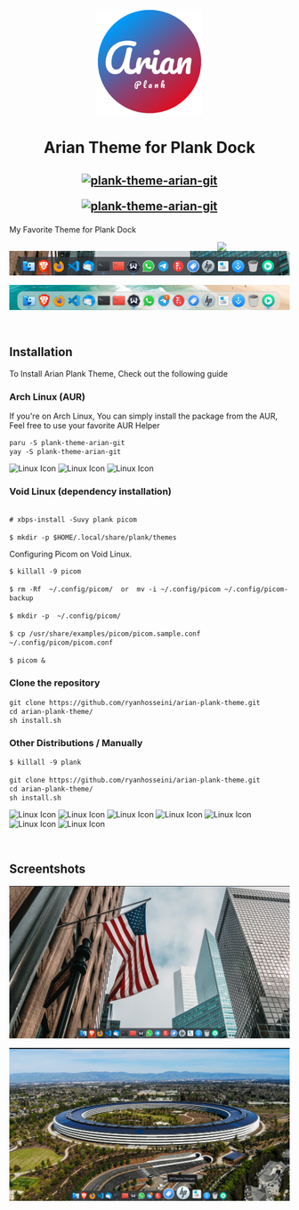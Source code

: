 <p align="center">
<a href="https://www.pling.com/p/1911700/" target="_blank"><img src="icon.png" width="190px"></a>

<p>
  <h1 align="center"> Arian Theme for Plank Dock </h1> 
  <h2 align="center">
  
  [![plank-theme-arian-git](https://img.shields.io/aur/version/plank-theme-arian-git?color=1793d1&label=plank-theme-arian-git&logo=arch-linux&style=for-the-badge)](https://aur.archlinux.org/packages/plank-theme-arian-git/)
  
  [![plank-theme-arian-git](https://img.shields.io/aur/maintainer/plank-theme-arian-git?color=1793d1&label=plank-theme-arian-git&logo=arch-linux&style=for-the-badge)](https://aur.archlinux.org/packages/plank-theme-arian-git/)
  
  </h2>



My Favorite Theme for Plank Dock 


<a href="https://www.pling.com/p/1911700/"><img align="right"
    src="https://www.pling.com/stores/media/store_pling/pling-logo.png"
    width='130"' /></a>
    

<a style="display: block" href="https://www.pling.com/p/1911700/"><img
    src="screenshots/screenshot-1.png"
    width='650"' /></a>
    
    
<a style="display: block" href="https://www.pling.com/p/1911700/"><img
    src="screenshots/screenshot-2.png"
    width='650"' /></a>

<br>


## Installation
To Install Arian Plank Theme, Check out the following guide

### Arch Linux (AUR)
If you're on Arch Linux, You can simply install the package from the AUR, Feel free to use your favorite AUR Helper
```Shell
paru -S plank-theme-arian-git
yay -S plank-theme-arian-git
```

![Linux Icon](https://img.shields.io/badge/Arch_Linux-1793D1?style=for-the-badge&logo=arch-linux&logoColor=white)
![Linux Icon](https://img.shields.io/badge/manjaro-35BF5C?style=for-the-badge&logo=manjaro&logoColor=white) 
![Linux Icon](https://img.shields.io/badge/Artix_Linux-10A0CC?style=for-the-badge&logo=artix-linux&logoColor=white) 

### Void Linux (dependency installation)

```Shell

# xbps-install -Suvy plank picom

$ mkdir -p $HOME/.local/share/plank/themes

```

Configuring Picom on Void Linux.

```Shell
$ killall -9 picom

$ rm -Rf  ~/.config/picom/  or  mv -i ~/.config/picom ~/.config/picom-backup

$ mkdir -p  ~/.config/picom/

$ cp /usr/share/examples/picom/picom.sample.conf ~/.config/picom/picom.conf

$ picom &
```
### Clone the repository

```Shell
git clone https://github.com/ryanhosseini/arian-plank-theme.git
cd arian-plank-theme/
sh install.sh 
```

### Other Distributions / Manually
```Shell
$ killall -9 plank

git clone https://github.com/ryanhosseini/arian-plank-theme.git
cd arian-plank-theme/
sh install.sh

```

![Linux Icon](https://img.shields.io/badge/Linux-FCC624?style=for-the-badge&logo=linux&logoColor=black) 
![Linux Icon](https://img.shields.io/badge/Debian-A81D33?style=for-the-badge&logo=debian&logoColor=white) 
![Linux Icon](https://img.shields.io/badge/Fedora-294172?style=for-the-badge&logo=fedora&logoColor=white) 
![Linux Icon](https://img.shields.io/badge/Linux_Mint-87CF3E?style=for-the-badge&logo=linux-mint&logoColor=white)
![Linux Icon](https://img.shields.io/badge/Ubuntu-E95420?style=for-the-badge&logo=ubuntu&logoColor=white)
![Linux Icon](https://img.shields.io/badge/Cent%20OS-262577?style=for-the-badge&logo=CentOS&logoColor=white)
![ Linux Icon](https://avatars.githubusercontent.com/u/37247796?s=80&v=4)

<br>


## Screentshots


![screenshot 3](https://github.com/ryanhosseini/arian-plank-theme/blob/main/screenshots/screenshot-3.png)

![screenshot 4](https://github.com/ryanhosseini/arian-plank-theme/blob/main/screenshots/screenshot-4.png)
